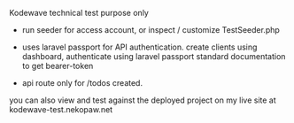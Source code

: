 Kodewave technical test purpose only

- run seeder for access account, or inspect / customize TestSeeder.php 
- uses laravel passport for API authentication. create clients using dashboard, authenticate using laravel passport standard documentation to get bearer-token

- api route only for /todos created. 

you can also view and test against the deployed project on my live site at kodewave-test.nekopaw.net
